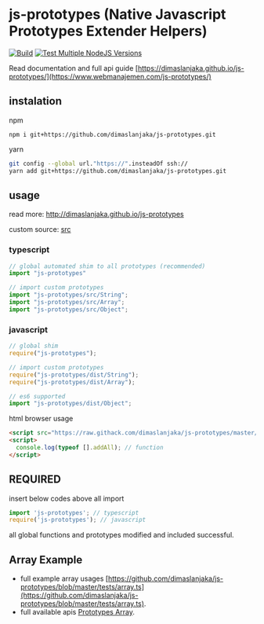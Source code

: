 # js-prototypes (Native Javascript Prototypes Extender Helpers)

[![Build](https://github.com/dimaslanjaka/js-prototypes/actions/workflows/npm-gulp.yml/badge.svg)](https://github.com/dimaslanjaka/js-prototypes/actions/workflows/npm-gulp.yml) [![Test Multiple NodeJS Versions](https://github.com/dimaslanjaka/js-prototypes/actions/workflows/npm-test.yml/badge.svg)](https://github.com/dimaslanjaka/js-prototypes/actions/workflows/npm-test.yml)

Read documentation and full api guide [https://dimaslanjaka.github.io/js-prototypes/](https://www.webmanajemen.com/js-prototypes/)

## instalation
npm
```shell
npm i git+https://github.com/dimaslanjaka/js-prototypes.git
```
yarn
```bash
git config --global url."https://".insteadOf ssh://
yarn add git+https://github.com/dimaslanjaka/js-prototypes.git
```

## usage
read more: http://dimaslanjaka.github.io/js-prototypes

custom source: [src](./src)

### typescript
```ts
// global automated shim to all prototypes (recommended)
import "js-prototypes"

// import custom prototypes
import "js-prototypes/src/String";
import "js-prototypes/src/Array";
import "js-prototypes/src/Object";
```

### javascript
```js
// global shim
require("js-prototypes");

// import custom prototypes
require("js-prototypes/dist/String");
require("js-prototypes/dist/Array");

// es6 supported
import "js-prototypes/dist/Object";
```

html browser usage
```html
<script src="https://raw.githack.com/dimaslanjaka/js-prototypes/master/dist/release/bundle.js"></script>
<script>
  console.log(typeof [].addAll); // function
</script>
```

## REQUIRED
insert below codes above all import
```ts
import 'js-prototypes'; // typescript
require('js-prototypes'); // javascript
```
all global functions and prototypes modified and included successful.

## Array Example
- full example array usages [https://github.com/dimaslanjaka/js-prototypes/blob/master/tests/array.ts](https://github.com/dimaslanjaka/js-prototypes/blob/master/tests/array.ts).
- full available apis [Prototypes Array](Array.html).
<script src="https://emgithub.com/embed.js?target=https%3A%2F%2Fgithub.com%2Fdimaslanjaka%2Fjs-prototypes%2Fblob%2Fmaster%2Ftests%2Farray.ts&style=github&showCopy=on"></script>
